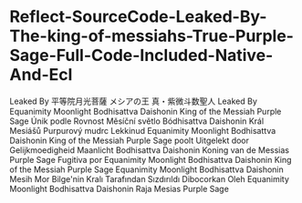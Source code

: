 # Reflect-SourceCode-Leaked-By-The-king-of-messiahs-True-Purple-Sage-Full-Code-Included-Native-And-Ecl
Leaked By 平等院月光菩薩 メシアの王 真・紫微斗数聖人 Leaked By Equanimity Moonlight Bodhisattva Daishonin King of the Messiah Purple Sage Únik podle Rovnost Měsíční světlo Bódhisattva Daishonin Král Mesiášů Purpurový mudrc Lekkinud Equanimity Moonlight Bodhisattva Daishonin King of the Messiah Purple Sage poolt Uitgelekt door Gelijkmoedigheid Maanlicht Bodhisattva Daishonin Koning van de Messias Purple Sage Fugitiva por Equanimity Moonlight Bodhisattva Daishonin King of the Messiah Purple Sage Equanimity Moonlight Bodhisattva Daishonin Mesih Mor Bilge'nin Kralı Tarafından Sızdırıldı Dibocorkan Oleh Equanimity Moonlight Bodhisattva Daishonin Raja Mesias Purple Sage
